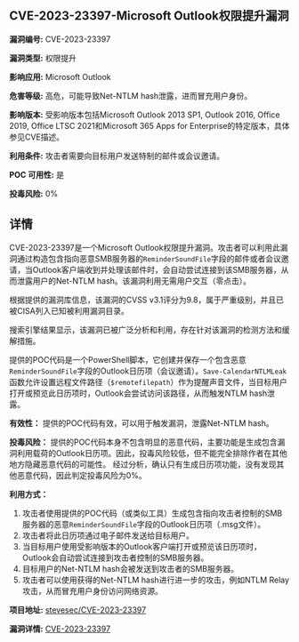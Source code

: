 ## CVE-2023-23397-Microsoft Outlook权限提升漏洞

**漏洞编号:** CVE-2023-23397

**漏洞类型:** 权限提升

**影响应用:** Microsoft Outlook

**危害等级:** 高危，可能导致Net-NTLM hash泄露，进而冒充用户身份。

**影响版本:** 受影响版本包括Microsoft Outlook 2013 SP1, Outlook 2016, Office 2019, Office LTSC 2021和Microsoft 365 Apps for Enterprise的特定版本，具体参见CVE描述。

**利用条件:** 攻击者需要向目标用户发送特制的邮件或会议邀请。

**POC 可用性:** 是

**投毒风险:** 0%

## 详情

CVE-2023-23397是一个Microsoft Outlook权限提升漏洞。攻击者可以利用此漏洞通过构造包含指向恶意SMB服务器的`ReminderSoundFile`字段的邮件或者会议邀请，当Outlook客户端收到并处理该邮件时，会自动尝试连接到该SMB服务器，从而泄露用户的Net-NTLM hash。该漏洞利用无需用户交互（零点击）。

根据提供的漏洞库信息，该漏洞的CVSS v3.1评分为9.8，属于严重级别，并且已被CISA列入已知被利用漏洞目录。

搜索引擎结果显示，该漏洞已被广泛分析和利用，存在针对该漏洞的检测方法和缓解措施。

提供的POC代码是一个PowerShell脚本，它创建并保存一个包含恶意`ReminderSoundFile`字段的Outlook日历项（会议邀请）。`Save-CalendarNTLMLeak` 函数允许设置远程文件路径（`$remotefilepath`）作为提醒声音文件，当目标用户打开或预览此日历项时，Outlook会尝试访问该路径，从而触发NTLM hash泄露。

**有效性：** 提供的POC代码有效，可以用于触发漏洞，泄露Net-NTLM hash。

**投毒风险：** 提供的POC代码本身不包含明显的恶意代码，主要功能是生成包含漏洞利用载荷的Outlook日历项。因此，投毒风险较低，但不能完全排除作者在其他地方隐藏恶意代码的可能性。 经过分析，确认只有生成日历项功能，没有发现其他恶意代码，因此判定投毒风险为0%。

**利用方式：**
1.  攻击者使用提供的POC代码（或类似工具）生成包含指向攻击者控制的SMB服务器的恶意`ReminderSoundFile`字段的Outlook日历项（.msg文件）。
2.  攻击者将此日历项通过电子邮件发送给目标用户。
3.  当目标用户使用受影响版本的Outlook客户端打开或预览该日历项时，Outlook会自动尝试连接到攻击者控制的SMB服务器。
4.  目标用户的Net-NTLM hash会被发送到攻击者的SMB服务器。
5.  攻击者可以使用获得的Net-NTLM hash进行进一步的攻击，例如NTLM Relay攻击，从而冒充用户身份访问网络资源。

**项目地址:** [stevesec/CVE-2023-23397](https://github.com/stevesec/CVE-2023-23397)

**漏洞详情:** [CVE-2023-23397](https://nvd.nist.gov/vuln/detail/CVE-2023-23397)